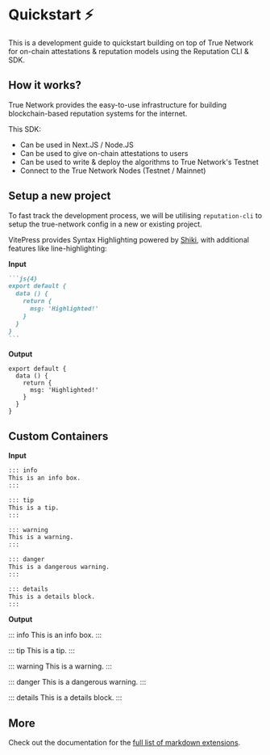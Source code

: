# Quickstart ⚡️

This is a development guide to quickstart building on top of True Network for on-chain attestations & reputation models using the Reputation CLI & SDK.

## How it works?
True Network provides the easy-to-use infrastructure for building blockchain-based reputation systems for the internet.

This SDK:
- Can be used in Next.JS / Node.JS
- Can be used to give on-chain attestations to users
- Can be used to write & deploy the algorithms to True Network's Testnet
- Connect to the True Network Nodes (Testnet / Mainnet)

## Setup a new project

To fast track the development process, we will be utilising `reputation-cli` to setup the true-network config in a new or existing project.

VitePress provides Syntax Highlighting powered by [Shiki](https://github.com/shikijs/shiki), with additional features like line-highlighting:

**Input**

````md
```js{4}
export default {
  data () {
    return {
      msg: 'Highlighted!'
    }
  }
}
```
````

**Output**

```js{4}
export default {
  data () {
    return {
      msg: 'Highlighted!'
    }
  }
}
```

## Custom Containers

**Input**

```md
::: info
This is an info box.
:::

::: tip
This is a tip.
:::

::: warning
This is a warning.
:::

::: danger
This is a dangerous warning.
:::

::: details
This is a details block.
:::
```

**Output**

::: info
This is an info box.
:::

::: tip
This is a tip.
:::

::: warning
This is a warning.
:::

::: danger
This is a dangerous warning.
:::

::: details
This is a details block.
:::

## More

Check out the documentation for the [full list of markdown extensions](https://vitepress.dev/guide/markdown).
